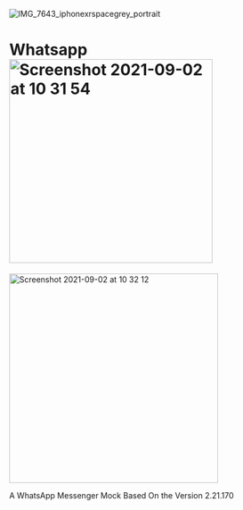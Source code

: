 ![IMG_7643_iphonexrspacegrey_portrait](https://user-images.githubusercontent.com/71823674/131822051-5e49bdb5-ec52-40aa-b21d-3757fa59d509.png)

# Whatsapp<img width="365" alt="Screenshot 2021-09-02 at 10 31 54" src="https://user-images.githubusercontent.com/71823674/131820056-4c294fe9-4333-432b-aa61-36ca93e39696.png">
<img width="375" alt="Screenshot 2021-09-02 at 10 32 12" src="https://user-images.githubusercontent.com/71823674/131820107-1dd82d2e-70b4-41d2-87cd-130cf16f51da.png">

A WhatsApp Messenger Mock Based On the Version 2.21.170
